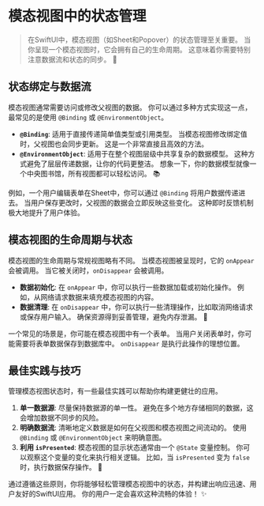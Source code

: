 ﻿# 模态视图中的状态管理

> 在SwiftUI中，模态视图（如Sheet和Popover）的状态管理至关重要。 当你呈现一个模态视图时，它会拥有自己的生命周期。 这意味着你需要特别注意数据流和状态的同步。 🚀

## 状态绑定与数据流

模态视图通常需要访问或修改父视图的数据。 你可以通过多种方式实现这一点，最常见的是使用 `@Binding` 或 `@EnvironmentObject`。

*   **`@Binding`**: 适用于直接传递简单值类型或引用类型。 当模态视图修改绑定值时，父视图也会同步更新。 这是一个非常直接且高效的方法。
*   **`@EnvironmentObject`**: 适用于在整个视图层级中共享复杂的数据模型。 这种方式避免了层层传递数据，让你的代码更整洁。 想象一下，你的数据模型就像一个中央图书馆，所有视图都可以轻松访问。 📚

例如，一个用户编辑表单在Sheet中，你可以通过 `@Binding` 将用户数据传递进去。 当用户保存更改时，父视图的数据会立即反映这些变化。 这种即时反馈机制极大地提升了用户体验。

## 模态视图的生命周期与状态

模态视图的生命周期与常规视图略有不同。 当模态视图被呈现时，它的 `onAppear` 会被调用。 当它被关闭时，`onDisappear` 会被调用。

*   **数据初始化**: 在 `onAppear` 中，你可以执行一些数据加载或初始化操作。 例如，从网络请求数据来填充模态视图的内容。
*   **数据清理**: 在 `onDisappear` 中，你可以执行一些清理操作，比如取消网络请求或保存用户输入。 确保资源得到妥善管理，避免内存泄漏。 🧹

一个常见的场景是，你可能在模态视图中有一个表单。 当用户关闭表单时，你可能需要将表单数据保存到数据库中。 `onDisappear` 是执行此操作的理想位置。

## 最佳实践与技巧

管理模态视图状态时，有一些最佳实践可以帮助你构建更健壮的应用。

1.  **单一数据源**: 尽量保持数据源的单一性。 避免在多个地方存储相同的数据，这会增加数据不同步的风险。
2.  **明确数据流**: 清晰地定义数据是如何在父视图和模态视图之间流动的。 使用 `@Binding` 或 `@EnvironmentObject` 来明确意图。
3.  **利用 `isPresented`**: 模态视图的显示状态通常由一个 `@State` 变量控制。 你可以观察这个变量的变化来执行相关逻辑。 比如，当 `isPresented` 变为 `false` 时，执行数据保存操作。 💾

通过遵循这些原则，你将能够轻松管理模态视图中的状态，并构建出响应迅速、用户友好的SwiftUI应用。 你的用户一定会喜欢这种流畅的体验！ ✨


